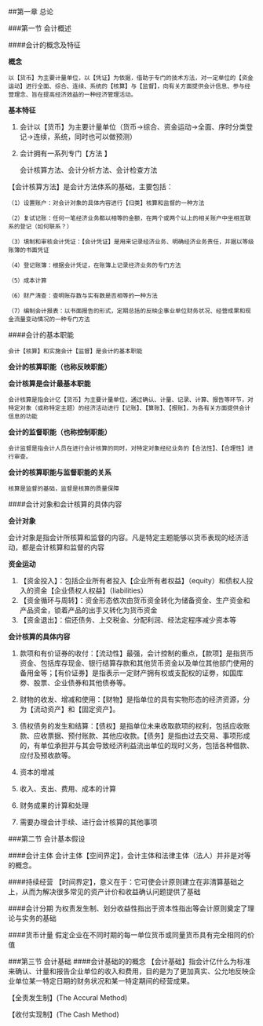 ##第一章 总论

###第一节 会计概述

####会计的概念及特征

**概念**

	以【货币】为主要计量单位，以【凭证】为依据，借助于专门的技术方法，对一定单位的【资金运动】进行全面、综合、连续、系统的【核算】与【监督】，向有关方面提供会计信息、参与经营理念、旨在提高经济效益的一种经济管理活动。
	
**基本特征**

1. 会计以【货币】为主要计量单位（货币->综合、资金运动->全面、序时分类登记->连续，系统，同时也可以做预测）

2. 会计拥有一系列专门【方法	】
		
   会计核算方法、会计分析方法、会计检查方法
	
  【会计核算方法】是会计方法体系的基础，主要包括：
	
	（1）设置账户：对会计对象的具体内容进行【归类】核算和监督的一种方法
	
	（2）复试记账：任何一笔经济业务都以相等的金额，在两个或两个以上的相关账户中坐相互联系的登记（如何联系？）
	
	（3）填制和审核会计凭证：【会计凭证】是用来记录经济业务、明确经济业务责任，并据以等级账簿的书面凭证
	
	（4）登记账簿：根据会计凭证，在账簿上记录经济业务的专门方法
	
	（5）成本计算
	
	（6）财产清查：查明账存数与实有数是否相等的一种方法
	
	（7）编制会计报表：以书面报告的形式，定期总括的反映企事业单位财务状况、经营成果和现金流量变动情况的一种专门方法
	
####会计的基本职能

	会计【核算】和实施会计【监督】是会计的基本职能
	
**会计的核算职能（也称反映职能）**

**会计核算是会计最基本职能**

	会计核算是指会计亿【货币】为主要计量单位，通过确认、计量、记录、计算、报告等环节，对特定对象（或称特定主题）的经济活动进行【记账】、【算账】、【报账】，为各有关方面提供会计信息的功能

**会计的监督职能（也称控制职能）**

	会计监督是指会计人员在进行会计核算的同时，对特定对象经纪业务的【合法性】、【合理性】进行审查。
	
**会计的核算职能与监督职能的关系**

	核算是监督的基础，监督是核算的质量保障
	
####会计对象和会计核算的具体内容

**会计对象**

会计对象是指会计所核算和监督的内容。凡是特定主题能够以货币表现的经济活动，都是会计核算和监督的内容

**资金运动**

1. 【资金投入】：包括企业所有者投入【企业所有者权益】（equity）和债权人投入的资金【企业债权人权益】（liabilities）
2. 【资金循环与周转】：资金形态依次由货币资金转化为储备资金、生产资金和产品资金，锁着产品的出手又转化为货币资金
3. 【资金退出】：偿还债务、上交税金、分配利润、经法定程序减少资本等

**会计核算的具体内容**

1. 款项和有价证券的收付：【流动性】最强，会计控制的重点，【款项】是指货币资金、包括库存现金、银行结算存款和其他货币资金以及单位其他部门使用的备用金等；【有价证券】是指表示一定财产拥有权或支配权的证劵，如国库劵、股票、企业债券和其他债券等。

2. 财物的收发、增减和使用：【财物】是指单位的具有实物形态的经济资源，分为【流动资产】和【固定资产】。

3. 债权债务的发生和结算：【债权】是指单位未来收取款项的权利，包括应收账款、应收票据、预付账款、其他应收款。【债务】是指由过去交易、事项形成的，有单位承担并与其会导致经济利益流出单位的现时义务，包括各种借款、应付及预收款等。

4. 资本的增减

5. 收入、支出、费用、成本的计算

6. 财务成果的计算和处理

7. 需要办理会计手续、进行会计核算的其他事项

###第二节 会计基本假设

####会计主体
会计主体【空间界定】，会计主体和法律主体（法人）并非是对等的概念。

####持续经营
【时间界定】，意义在于：它可使会计原则建立在非清算基础之上，从而为解决很多常见的资产计价和收益确认问题提供了基础

####会计分期
为权责发生制、划分收益性指出于资本性指出等会计原则奠定了理论与实务的基础

####货币计量
假定企业在不同时期的每一单位货币或同量货币具有完全相同的价值


###第三节 会计基础
####会计基础的的概念
【会计基础】指会计亿什么为标准来确认、计量和报告企业单位的收入和费用，目的是为了更加真实、公允地反映企业单位某一特定日期的财务状况和某一特定期间的经营成果。

【全责发生制】(The Accural Method)

【收付实现制】(The Cash Method)

